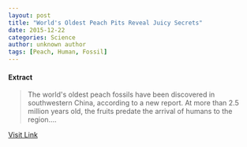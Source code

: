 ```yaml
---
layout: post
title: "World's Oldest Peach Pits Reveal Juicy Secrets"
date: 2015-12-22
categories: Science
author: unknown author
tags: [Peach, Human, Fossil]
---
```





#### Extract
>The world's oldest peach fossils have been discovered in southwestern China, according to a new report. At more than 2.5 million years old, the fruits predate the arrival of humans to the region....



[Visit Link](http://www.livescience.com/52952-oldest-peach-fossils-discovered.html)


